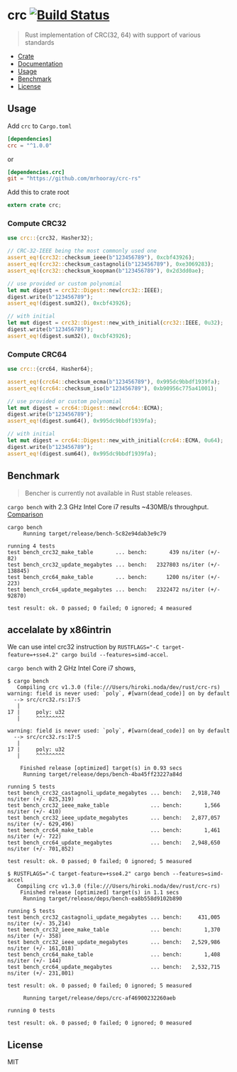 # crc [![Build Status](https://travis-ci.org/mrhooray/crc-rs.svg?branch=master)](https://travis-ci.org/mrhooray/crc-rs)
> Rust implementation of CRC(32, 64) with support of various standards

* [Crate](https://crates.io/crates/crc)
* [Documentation](http://mrhooray.github.io/crc-rs/crc/index.html)
* [Usage](#usage)
* [Benchmark](#benchmark)
* [License](#license)

## Usage

Add `crc` to `Cargo.toml`

```toml
[dependencies]
crc = "^1.0.0"
```

or

```toml
[dependencies.crc]
git = "https://github.com/mrhooray/crc-rs"
```

Add this to crate root

```rust
extern crate crc;
```

### Compute CRC32

```rust
use crc::{crc32, Hasher32};

// CRC-32-IEEE being the most commonly used one
assert_eq!(crc32::checksum_ieee(b"123456789"), 0xcbf43926);
assert_eq!(crc32::checksum_castagnoli(b"123456789"), 0xe3069283);
assert_eq!(crc32::checksum_koopman(b"123456789"), 0x2d3dd0ae);

// use provided or custom polynomial
let mut digest = crc32::Digest::new(crc32::IEEE);
digest.write(b"123456789");
assert_eq!(digest.sum32(), 0xcbf43926);

// with initial
let mut digest = crc32::Digest::new_with_initial(crc32::IEEE, 0u32);
digest.write(b"123456789");
assert_eq!(digest.sum32(), 0xcbf43926);
```

### Compute CRC64

```rust
use crc::{crc64, Hasher64};

assert_eq!(crc64::checksum_ecma(b"123456789"), 0x995dc9bbdf1939fa);
assert_eq!(crc64::checksum_iso(b"123456789"), 0xb90956c775a41001);

// use provided or custom polynomial
let mut digest = crc64::Digest::new(crc64::ECMA);
digest.write(b"123456789");
assert_eq!(digest.sum64(), 0x995dc9bbdf1939fa);

// with initial
let mut digest = crc64::Digest::new_with_initial(crc64::ECMA, 0u64);
digest.write(b"123456789");
assert_eq!(digest.sum64(), 0x995dc9bbdf1939fa);
```

## Benchmark

> Bencher is currently not available in Rust stable releases.

`cargo bench` with 2.3 GHz Intel Core i7 results ~430MB/s throughput. [Comparison](http://create.stephan-brumme.com/crc32/)

```
cargo bench
     Running target/release/bench-5c82e94dab3e9c79

running 4 tests
test bench_crc32_make_table       ... bench:       439 ns/iter (+/- 82)
test bench_crc32_update_megabytes ... bench:   2327803 ns/iter (+/- 138845)
test bench_crc64_make_table       ... bench:      1200 ns/iter (+/- 223)
test bench_crc64_update_megabytes ... bench:   2322472 ns/iter (+/- 92870)

test result: ok. 0 passed; 0 failed; 0 ignored; 4 measured
```

## accelalate by x86intrin

We can use intel crc32 instruction by `RUSTFLAGS="-C target-feature=+sse4.2" cargo build --features=simd-accel`.

`cargo bench` with 2 GHz Intel Core i7 shows,

```
$ cargo bench
   Compiling crc v1.3.0 (file:///Users/hiroki.noda/dev/rust/crc-rs)
warning: field is never used: `poly`, #[warn(dead_code)] on by default
  --> src/crc32.rs:17:5
   |
17 |     poly: u32
   |     ^^^^^^^^^

warning: field is never used: `poly`, #[warn(dead_code)] on by default
  --> src/crc32.rs:17:5
   |
17 |     poly: u32
   |     ^^^^^^^^^

    Finished release [optimized] target(s) in 0.93 secs
     Running target/release/deps/bench-4ba45ff23227a84d

running 5 tests
test bench_crc32_castagnoli_update_megabytes ... bench:   2,918,740 ns/iter (+/- 825,319)
test bench_crc32_ieee_make_table             ... bench:       1,566 ns/iter (+/- 410)
test bench_crc32_ieee_update_megabytes       ... bench:   2,877,057 ns/iter (+/- 629,496)
test bench_crc64_make_table                  ... bench:       1,461 ns/iter (+/- 722)
test bench_crc64_update_megabytes            ... bench:   2,948,650 ns/iter (+/- 701,852)

test result: ok. 0 passed; 0 failed; 0 ignored; 5 measured

$ RUSTFLAGS="-C target-feature=+sse4.2" cargo bench --features=simd-accel
   Compiling crc v1.3.0 (file:///Users/hiroki.noda/dev/rust/crc-rs)
    Finished release [optimized] target(s) in 1.1 secs
     Running target/release/deps/bench-ea8b558d9102b890

running 5 tests
test bench_crc32_castagnoli_update_megabytes ... bench:     431,005 ns/iter (+/- 35,214)
test bench_crc32_ieee_make_table             ... bench:       1,370 ns/iter (+/- 358)
test bench_crc32_ieee_update_megabytes       ... bench:   2,529,986 ns/iter (+/- 161,018)
test bench_crc64_make_table                  ... bench:       1,408 ns/iter (+/- 144)
test bench_crc64_update_megabytes            ... bench:   2,532,715 ns/iter (+/- 231,801)

test result: ok. 0 passed; 0 failed; 0 ignored; 5 measured

     Running target/release/deps/crc-af46900232260aeb

running 0 tests

test result: ok. 0 passed; 0 failed; 0 ignored; 0 measured
```

## License

MIT
